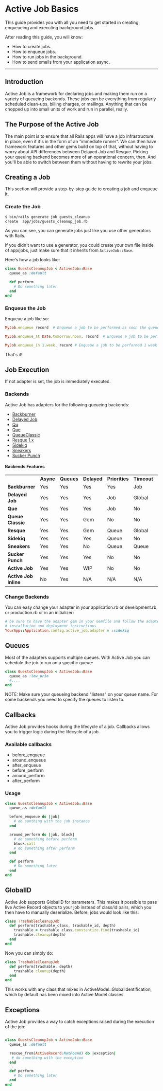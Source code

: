 Active Job Basics
=================

This guide provides you with all you need to get started in creating,
enqueueing and executing background jobs.

After reading this guide, you will know:

* How to create jobs.
* How to enqueue jobs.
* How to run jobs in the background.
* How to send emails from your application async.

--------------------------------------------------------------------------------

Introduction
------------

Active Job is a framework for declaring jobs and making them run on a variety
of queueing backends. These jobs can be everything from regularly scheduled
clean-ups, billing charges, or mailings. Anything that can be chopped up
into small units of work and run in parallel, really.


The Purpose of the Active Job
-----------------------------
The main point is to ensure that all Rails apps will have a job infrastructure
in place, even if it's in the form of an "immediate runner". We can then have
framework features and other gems build on top of that, without having to
worry about API differences between Delayed Job and Resque. Picking your
queuing backend becomes more of an operational concern, then. And you'll
be able to switch between them without having to rewrite your jobs.


Creating a Job
--------------

This section will provide a step-by-step guide to creating a job and enqueue it.

### Create the Job

```bash
$ bin/rails generate job guests_cleanup
create  app/jobs/guests_cleanup_job.rb
```

As you can see, you can generate jobs just like you use other generators with
Rails.

If you didn't want to use a generator, you could create your own file inside of
app/jobs, just make sure that it inherits from `ActiveJob::Base`.

Here's how a job looks like:

```ruby
class GuestsCleanupJob < ActiveJob::Base
  queue_as :default

  def perform
    # Do something later
  end
end
```

### Enqueue the Job

Enqueue a job like so:

```ruby
MyJob.enqueue record  # Enqueue a job to be performed as soon the queueing system is free.
```

```ruby
MyJob.enqueue_at Date.tomorrow.noon, record  # Enqueue a job to be performed tomorrow at noon.
```

```ruby
MyJob.enqueue_in 1.week, record # Enqueue a job to be performed 1 week from now.
```

That's it!


Job Execution
-------------

If not adapter is set, the job is immediately executed.

### Backends

Active Job has adapters for the following queueing backends:

* [Backburner](https://github.com/nesquena/backburner)
* [Delayed Job](https://github.com/collectiveidea/delayed_job)
* [Qu](https://github.com/bkeepers/qu)
* [Que](https://github.com/chanks/que)
* [QueueClassic](https://github.com/ryandotsmith/queue_classic)
* [Resque 1.x](https://github.com/resque/resque)
* [Sidekiq](https://github.com/mperham/sidekiq)
* [Sneakers](https://github.com/jondot/sneakers)
* [Sucker Punch](https://github.com/brandonhilkert/sucker_punch)

#### Backends Features

<table cellpadding="3" cellspacing="0">
  <tbody>
    <tr>
      <td>&nbsp;</td>
      <td><strong>Async</strong></td>
      <td><strong>Queues</strong></td>
      <td><strong>Delayed</strong></td>
      <td><strong>Priorities</strong></td>
      <td><strong>Timeout</strong></td>
      <td><strong>Retries</strong></td>
    </tr>
    <tr>
      <td><strong>Backburner</strong></td>
      <td>Yes</td>
      <td>Yes</td>
      <td>Yes</td>
      <td>Yes</td>
      <td>Job</td>
      <td>Global</td>
    </tr>
    <tr>
      <td><strong>Delayed Job</strong></td>
      <td>Yes</td>
      <td>Yes</td>
      <td>Yes</td>
      <td>Job</td>
      <td>Global</td>
      <td>Global</td>
    </tr>
    <tr>
      <td><strong>Que</strong></td>
      <td>Yes</td>
      <td>Yes</td>
      <td>Yes</td>
      <td>Job</td>
      <td>No</td>
      <td>Job</td>
    </tr>
    <tr>
      <td><strong>Queue Classic</strong></td>
      <td>Yes</td>
      <td>Yes</td>
      <td>Gem</td>
      <td>No</td>
      <td>No</td>
      <td>No</td>
    </tr>
    <tr>
      <td><strong>Resque</strong></td>
      <td>Yes</td>
      <td>Yes</td>
      <td>Gem</td>
      <td>Queue</td>
      <td>Global</td>
      <td>?</td>
    </tr>
    <tr>
      <td><strong>Sidekiq</strong></td>
      <td>Yes</td>
      <td>Yes</td>
      <td>Yes</td>
      <td>Queue</td>
      <td>No</td>
      <td>Job</td>
    </tr>
    <tr>
      <td><strong>Sneakers</strong></td>
      <td>Yes</td>
      <td>Yes</td>
      <td>No</td>
      <td>Queue</td>
      <td>Queue</td>
      <td>No</td>
    </tr>
    <tr>
      <td><strong>Sucker Punch</strong></td>
      <td>Yes</td>
      <td>Yes</td>
      <td>Yes</td>
      <td>No</td>
      <td>No</td>
      <td>No</td>
    </tr>
    <tr>
      <td><strong>Active Job</strong></td>
      <td>Yes</td>
      <td>Yes</td>
      <td>WIP</td>
      <td>No</td>
      <td>No</td>
      <td>No</td>
    </tr>
    <tr>
      <td><strong>Active Job Inline</strong></td>
      <td>No</td>
      <td>Yes</td>
      <td>N/A</td>
      <td>N/A</td>
      <td>N/A</td>
      <td>N/A</td>
    </tr>
  </tbody>
</table>


### Change Backends

You can easy change your adapter in your application.rb or development.rb or production.rb
or in an initializer:

```ruby
# be sure to have the adapter gem in your Gemfile and follow the adapter specific
# installation and deployment instructions
YourApp::Application.config.active_job.adapter = :sidekiq
```

Queues
------

Most of the adapters supports multiple queues. With Active Job you can schedule the job
to run on a specific queue:

```ruby
class GuestsCleanupJob < ActiveJob::Base
  queue_as :low_prio
  #....
end
```

NOTE: Make sure your queueing backend "listens" on your queue name. For some backends
you need to specify the queues to listen to.


Callbacks
---------

Active Job provides hooks during the lifecycle of a job. Callbacks allows you to trigger
logic during the lifecycle of a job.

### Available callbacks

* before_enqueue
* around_enqueue
* after_enqueue
* before_perform
* around_perform
* after_perform

### Usage

```ruby
class GuestsCleanupJob < ActiveJob::Base
  queue_as :default

  before_enqueue do |job|
    # do somthing with the job instance
  end

  around_perform do |job, block|
    # do something before perform
    block.call
    # do something after perform
  end

  def perform
    # Do something later
  end
end

```

GlobalID
--------
Active Job supports GlobalID for parameters. This makes it possible
to pass live Active Record objects to your job instead of class/id pairs, which
you then have to manually deserialize. Before, jobs would look like this:

```ruby
class TrashableCleanupJob
  def perform(trashable_class, trashable_id, depth)
    trashable = trashable_class.constantize.find(trashable_id)
    trashable.cleanup(depth)
  end
end
```

Now you can simply do:

```ruby
class TrashableCleanupJob
  def perform(trashable, depth)
    trashable.cleanup(depth)
  end
end
```

This works with any class that mixes in ActiveModel::GlobalIdentification, which
by default has been mixed into Active Model classes.


Exceptions
----------
Active Job provides a way to catch exceptions raised during the execution of the
job:

```ruby

class GuestsCleanupJob < ActiveJob::Base
  queue_as :default

  rescue_from(ActiveRecord:NotFound) do |exception|
   # do something with the exception
  end

  def perform
    # Do something later
  end
end
```

